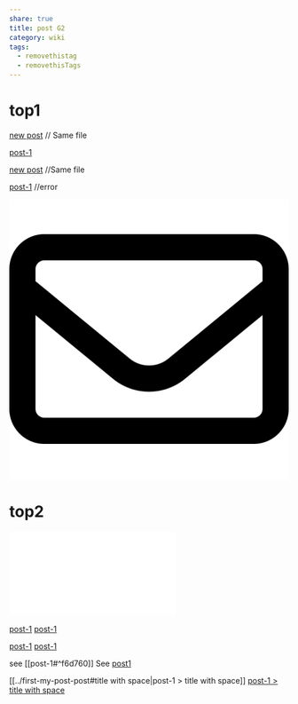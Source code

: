 ```yaml
---
share: true
title: post G2
category: wiki
tags:
  - removethistag
  - removethisTags
---
```




# top1
[new post](INBOX/wiki/new%20post.md) // Same file

[post-1](../first-my-post-post.md)

[new post](new%20post.md) //Same file

[post-1](../first-my-post-post.md) //error

![pic200](../../../assets/image/pic-1.svg)

# top2

![post-1](../first-my-post-post.md#soft1)



[post-1](../first-my-post-post.md#soft1)
[post-1](../first-my-post-post.md#soft2)

[post-1](../first-my-post-post.md#soft1)
[post-1](../first-my-post-post.md#soft2)

see [[post-1#^f6d760]]
See [post1](post-1#^f6d760)

[[../first-my-post-post#title with space|post-1 > title with space]]
[post-1 > title with space](../first-my-post-post.md#title%20with%20space)
